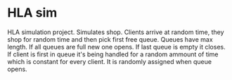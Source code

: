 # HLA sim

HLA simulation project. Simulates shop. Clients arrive at random time, they shop for random time and then pick first free queue. Queues have max length. If all queues are full new one opens. If last queue is empty it closes. If client is first in queue it's being handled for a random ammount of time which is constant for every client. It is randomly assigned when queue opens.
